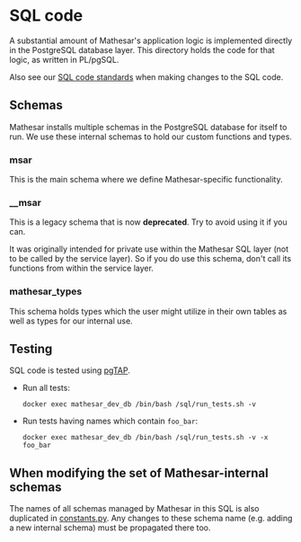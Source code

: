 # SQL code

A substantial amount of Mathesar's application logic is implemented directly in the PostgreSQL database layer. This directory holds the code for that logic, as written in PL/pgSQL.

Also see our [SQL code standards](./STANDARDS.md) when making changes to the SQL code.


## Schemas

Mathesar installs multiple schemas in the PostgreSQL database for itself to run. We use these internal schemas to hold our custom functions and types.

### msar

This is the main schema where we define Mathesar-specific functionality.

### __msar

This is a legacy schema that is now **deprecated**. Try to avoid using it if you can.

It was originally intended for private use within the Mathesar SQL layer (not to be called by the service layer). So if you do use this schema, don't call its functions from within the service layer.

### mathesar_types

This schema holds types which the user might utilize in their own tables as well as types for our internal use.


## Testing

SQL code is tested using [pgTAP](https://pgtap.org/).

- Run all tests:

    ```
    docker exec mathesar_dev_db /bin/bash /sql/run_tests.sh -v
    ```

- Run tests having names which contain `foo_bar`:

    ```
    docker exec mathesar_dev_db /bin/bash /sql/run_tests.sh -v -x foo_bar
    ```


## When modifying the set of Mathesar-internal schemas

The names of all schemas managed by Mathesar in this SQL is also duplicated in [constants.py](../constants.py). Any changes to these schema name (e.g. adding a new internal schema) must be propagated there too.

